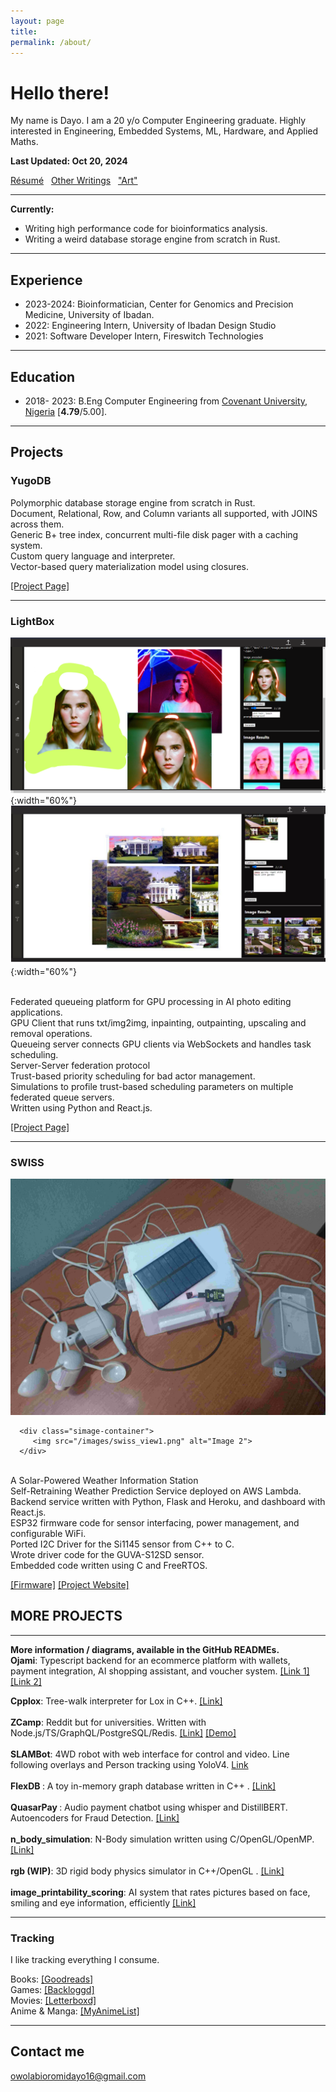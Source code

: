 ```yaml
---
layout: page
title: 
permalink: /about/
---
```




<!-- ![profile](/images/im1.jpg){:height="300px"}  -->
<!-- ![profile](/images/nprof.jpg){:height="450px" style="display:block; margin-left:auto; margin-right:auto"} -->



# Hello there!

My name is Dayo. I am a 20 y/o Computer Engineering graduate. Highly interested in Engineering, Embedded Systems, ML, Hardware, and Applied Maths. 

<b> Last Updated: Oct 20, 2024 </b>

[Résumé](/resume.pdf) &nbsp;  [Other Writings](/other) &nbsp; ["Art"](https://voidptr420.artstation.com/albums/7865451)
<br/>

    
***
<b>Currently: </b>
* Writing high performance code for bioinformatics analysis.
* Writing a weird database storage engine from scratch in Rust.


***
## Experience
* 2023-2024: Bioinformatician, Center for Genomics and Precision Medicine, University of Ibadan.
* 2022: Engineering Intern, University of Ibadan Design Studio
* 2021: Software Developer Intern, Fireswitch Technologies

***
    
## Education
* 2018- 2023: B.Eng Computer Engineering from [Covenant University, Nigeria](https://covenantuniversity.edu.ng/) [<b>4.79</b>/5.00].

***
## Projects


### YugoDB

   Polymorphic database storage engine from scratch in Rust. <br>
   Document, Relational, Row, and Column variants all supported, with JOINS across them. <br>
   Generic B+ tree index, concurrent multi-file disk pager with a caching system. <br>
   Custom query language and interpreter. <br>
   Vector-based query materialization model using closures. <br>

   [[Project Page]](https://github.com/owolabioromidayo/yugodb)

***
### LightBox
 
   ![profile](/images/lightbox.png){:width="60%"}
   ![profile](/images/lightbox2.png){:width="60%"}
   

<br/>
   Federated queueing platform for GPU processing in AI photo editing applications. <br>
   GPU Client that runs txt/img2img, inpainting, outpainting, upscaling and removal operations. <br> 
   Queueing server connects GPU clients via WebSockets and handles task scheduling. <Br>
   Server-Server federation protocol <br> 
   Trust-based priority scheduling for bad actor management. <br> 
   Simulations to profile trust-based scheduling parameters on multiple federated queue servers. <br>
   Written using Python and React.js. <br >

   [[Project Page]](https://github.com/LightBox-Fed/)


***

### SWISS

   <!-- ![profile](/images/swiss.jpg){:width="60%"} -->

   <div class="simage-grid">
      <div class="simage-container">
         <img src="/images/swiss.jpg" alt="Image 1">
      </div>
   
      <div class="simage-container">
         <img src="/images/swiss_view1.png" alt="Image 2">
      </div>

   </div>

<br/>
   A Solar-Powered Weather Information Station <br>
   Self-Retraining Weather Prediction Service deployed on AWS Lambda. <br>
  Backend service written with Python, Flask and Heroku, and dashboard with React.js. <br> 
   ESP32 firmware code for sensor interfacing, power management, and configurable WiFi. <br> 
   Ported I2C Driver for the Si1145 sensor from C++ to C. <br>
   Wrote driver code for the GUVA-S12SD sensor. <br>
   Embedded code written using C and FreeRTOS.   <br>

   [[Firmware]](https://github.com/owolabioromidayo/swiss_firm) [[Project Website]](https://sites.google.com/view/swiss-uidesign/home)



## MORE PROJECTS


***

<b> More information / diagrams, available in the GitHub READMEs.  </b>
<br>
<b>Ojami</b>: Typescript backend for an ecommerce platform with wallets, payment integration, AI shopping assistant, and voucher system. [[Link 1]](https://github.com/owolabioromidayo/ojami) [[Link 2]](https://github.com/owolabioromidayo/ojami-paystack)
<br/>

<b>Cpplox</b>: Tree-walk interpreter for Lox in C++. [[Link]](https://github.com/owolabioromidayo/cpplox)
<br/>
<br/>
<b>ZCamp</b>: Reddit but for universities. Written with Node.js/TS/GraphQL/PostgreSQL/Redis. [[Link]](https://github.com/zcamp-inc) [[Demo]](https://youtu.be/5iQ9Wb5UmXk)
<br/>
<br/>
<b>SLAMBot</b>: 4WD robot with web interface for control and video. Line following overlays and Person tracking using YoloV4. [Link](https://github.com/owolabioromidayo/SLAMBot) 
<br/>
<br/>
<b> FlexDB </b>: A toy in-memory graph database written in C++ . [[Link]](https://github.com/owolabioromidayo/FlexDB) 
<br/>
<br/>
<b>QuasarPay </b>: Audio payment chatbot using whisper and DistillBERT. Autoencoders for Fraud Detection. [[Link]](https://github.com/QuasarPay)
<br/>
<br/>
<b>n_body_simulation</b>: N-Body simulation written using C/OpenGL/OpenMP. [[Link]](https://github.com/owolabioromidayo/nbody_simulation) 
<br/>
<br/>
<b>rgb (WIP)</b>: 3D rigid body physics simulator in C++/OpenGL . [[Link]](https://github.com/owolabioromidayo/rgb) 
<br/>
<br/>
<b>image_printability_scoring</b>: AI system that rates pictures based on face, smiling and eye information, efficiently [[Link]](https://github.com/owolabioromidayo/image_printability_scoring)

***

### Tracking

I like tracking everything I consume.

Books: [[Goodreads]](https://www.goodreads.com/user/show/92638712-void) 
<br />
Games: [[Backloggd]](https://www.backloggd.com/u/__void__/)
<br />
Movies: [[Letterboxd]](https://letterboxd.com/__void__/) 
<br />
Anime & Manga: [[MyAnimeList]](https://myanimelist.net/profile/__void__)
<br />


***
## Contact me
[owolabioromidayo16@gmail.com](mailto:owolabioromidayo16@gmail.com)
